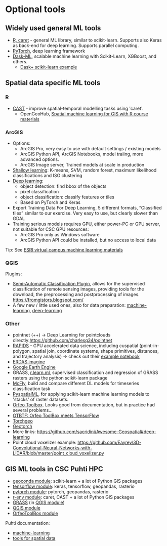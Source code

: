 # Optional tools
## Widely used general ML tools

* [R, caret](http://topepo.github.io/caret/index.html ) - general ML library, similar to scikit-learn. Supports also Keras as back-end for deep learning. Supports parallel computing.
* [PyTorch](https://pytorch.org/), deep learning framework
* [Dask-ML](https://ml.dask.org/), scalable machine learning with Scikit-Learn, XGBoost, and others.
   * [Dask+ scikit-learn example](https://examples.dask.org/machine-learning/scale-scikit-learn.html)

## Spatial data specific ML tools
### R

* [CAST](https://rdrr.io/cran/CAST/src/R/CAST-package.R) - improve spatial-temporal modelling tasks using 'caret'. 
   * OpenGeoHub, [Spatial machine learning for GIS with R course materials](http://www.opengeohub.org/machine-learning-spatial-data)

### ArcGIS

* Options: 
   * ArcGIS Pro, very easy to use with default settings / existing models
   * ArcGIS Python API, ArcGIS Notebooks, model traiing, more advanced options.
   * ArcGIS Image server, Trained models at scale in production
* [Shallow learning](https://pro.arcgis.com/en/pro-app/tool-reference/spatial-analyst/an-overview-of-the-segmentation-and-classification-tools.htm ): K-means, SVM, random forest, maximum likelihood  classifications and ISO clustering
* [Deep learning](https://www.esri.com/arcgis-blog/products/api-python/analytics/deep-learning-models-in-arcgis-learn/):  
   * object detection: find bbox of the objects
   * pixel classification
   * object classification: classify features or tiles
   * Based on PyTorch and Keras
* Export Training Data For Deep Learning, 5 different formats, “Classified tiles” similar to our exercise. Very easy to use, but clearly slower than GDAL
* Training serious models requires GPU, either power-PC or GPU server, not suitable for CSC GPU resources:
   * ArcGIS Pro only as Windows software
   * ArcGIS Python API could be installed, but no access to local data

Tip: See [ESRI virtual campus machine learning materials](https://www.esri.com/training/catalog/5eb18cf2a7a78b65b7e26134/deep-learning-using-arcgis/)

### QGIS
Plugins:
* [Semi-Automatic Classification Plugin](https://fromgistors.blogspot.com/p/semi-automatic-classification-plugin.html), allows for the supervised classification of remote sensing images, providing tools for the download, the preprocessing and postprocessing of images.
https://fromgistors.blogspot.com/ 
* A few new / little used ones, also for data preparation: [machine-learning](https://plugins.qgis.org/plugins/tags/machine-learning/), [deep-learning](https://plugins.qgis.org/plugins/tags/deep-learning/)

### Other
* pointnet (++) → Deep Learning for pointclouds directly:https://github.com/charlesq34/pointnet 
* [RAPIDS](https://rapids.ai/) - GPU accelerated data science, including cuspatial (point-in-polygon, spatial join, coordinate systems, shape primitives, distances, and trajectory analysis) -> check out their [example notebook](https://github.com/rapidsai/cuspatial/tree/branch-22.12/notebooks)
* [ERDAS imagine](https://bynder.hexagon.com/m/5d441e34a685b634/original/Hexagon_GSP_Machine_-Learning_Deep_Learning_white_paper.pdf)
* [Google Earth Engine](https://developers.google.com/earth-engine/guides/machine-learning)
* GRASS, [r.learn.ml](https://grass.osgeo.org/grass82/manuals/addons/r.learn.ml.html), supervised classification and regression of GRASS rasters using the python scikit-learn package
* [McFly](https://blog.esciencecenter.nl/mcfly-an-easy-to-use-tool-for-deep-learning-for-time-series-classification-b2ee6b9419c2), build and compare different DL models for timeseries classification task
* [PyspatialML](https://github.com/stevenpawley/Pyspatialml), for applying scikit-learn machine learning models to 'stacks' of raster datasets. 
* [Orfeo Toolbox](https://www.orfeo-toolbox.org/CookBook/Applications/Learning.html). Looks good from documentation, but in practice had several problems...
* [OTBTF: Orfeo ToolBox meets TensorFlow](https://github.com/remicres/otbtf)
* [Torchgeo](https://www.microsoft.com/en-us/research/publication/torchgeo-deep-learning-with-geospatial-data/)
* [Geotorch](https://geotorch.readthedocs.io/en/latest/index.html)
* More links: https://github.com/sacridini/Awesome-Geospatial#deep-learning
* Point cloud voxelizer example: https://github.com/Eayrey/3D-Convolutional-Neural-Networks-with-LiDAR/blob/master/point_cloud_voxelizer.py 

## GIS ML tools in CSC Puhti HPC

* [geoconda module](https://docs.csc.fi/apps/geoconda/): scikit-learn + a lot of Python GIS packages
* [tensorflow module](https://docs.csc.fi/apps/tensorflow/): keras, tensorflow, geopandas, rasterio
* [pytorch module](https://docs.csc.fi/apps/pytorch/): pytorch, geopandas, rasterio
* [r-env module](https://docs.csc.fi/apps/r-env/): caret, CAST + a lot of Python GIS packages
* [GRASS](https://docs.csc.fi/apps/grass/) (in [QGIS module](https://docs.csc.fi/apps/qgis/))
* [QGIS module](https://docs.csc.fi/apps/qgis/)
* [OrfeoToolBox module](https://docs.csc.fi/apps/otb/)

Puhti documentation: 
* [machine-learning](https://docs.csc.fi/apps/#data-analytics-and-machine-learning)
* [tools for spatial data](https://docs.csc.fi/apps/#geosciences)





